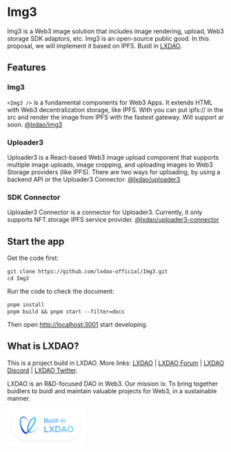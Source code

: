 # Img3

Img3 is a Web3 image solution that includes image rendering, upload, Web3 storage SDK adaptors, etc. Img3 is an open-source public good. In this proposal, we will implement it based on IPFS. Buidl in [LXDAO](https://lxdao.io/).

## Features

### Img3

`<Img3 />` is a fundamental components for Web3 Apps. It extends HTML <img /> with Web3 decentralization storage, like IPFS. With <Img3 /> you can put ipfs:// in the src and render the image from IPFS with the fastest gateway. Will support ar soon. [@lxdao/img3](./packages/img3/README.md)

### Uploader3

Uploader3 is a React-based Web3 image upload component that supports multiple image uploads, image cropping, and uploading images to Web3 Storage providers (like IPFS). There are two ways for uploading, by using a backend API or the Uploader3 Connector. [@lxdao/uploader3](./packages/uploader3/README.md)

### SDK Connector

Uploader3 Connector is a connector for Uploader3. Currently, it only supports NFT.storage IPFS service provider. [@lxdao/uploader3-connector](./packages/uploader3-connector/README.md)

## Start the app

Get the code first:

```
git clone https://github.com/lxdao-official/Img3.git
cd Img3
```

Run the code to check the document:

```
pnpm install
pnpm build && pnpm start --filter=docs
```

Then open <http://localhost:3001> start developing.

## What is LXDAO?

This is a project build in LXDAO. More links: [LXDAO](https://lxdao.io/) | [LXDAO Forum](https://forum.lxdao.io/) | [LXDAO Discord](https://discord.lxdao.io) | [LXDAO Twitter](https://twitter.com/LXDAO_Official).

LXDAO is an R&D-focused DAO in Web3. Our mission is: To bring together buidlers to buidl and maintain valuable projects for Web3, in a sustainable manner.

<a target="_blank" href="https://lxdao.io/"><img alt="Buidl in LXDAO" src="https://github.com/lxdao-official/myfirstnft-frontend/raw/main/public/buildinlxdao.png" width="180" /></a>
